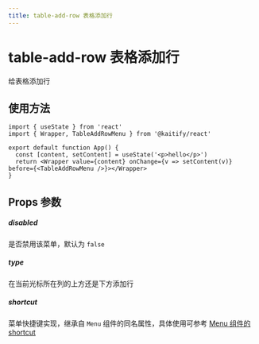```yaml
---
title: table-add-row 表格添加行
---
```


# table-add-row 表格添加行

给表格添加行

## 使用方法

```tsx
import { useState } from 'react'
import { Wrapper, TableAddRowMenu } from '@kaitify/react'

export default function App() {
  const [content, setContent] = useState('<p>hello</p>')
  return <Wrapper value={content} onChange={v => setContent(v)} before={<TableAddRowMenu />}></Wrapper>
}
```

## Props 参数

##### disabled <Badge type="danger" text="boolean" />

是否禁用该菜单，默认为 `false`

##### type <Badge type="danger" text="'top' | 'bottom'" />

在当前光标所在列的上方还是下方添加行

##### shortcut <Badge type="danger" text="(e: KeyboardEvent) => boolean" />

菜单快捷键实现，继承自 `Menu` 组件的同名属性，具体使用可参考 [Menu 组件的 shortcut](/guide/menu#shortcut)
